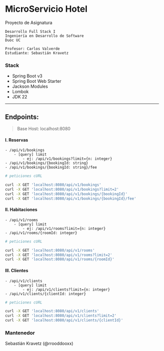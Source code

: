 # MicroServicio Hotel

Proyecto de Asignatura

```
Desarrollo Full Stack I
Ingeniería en Desarrollo de Software
Duoc UC

Profesor: Carlos Valverde
Estudiante: Sebastián Kravetz

```

### Stack

- Spring Boot v3
- Spring Boot Web Starter
- Jackson Modules
- Lombok
- JDK 22

---

## Endpoints:

> Base Host: localhost:8080

#### I. Reservas

    - /api/v1/bookings
        - [query] limit
            - ej: /api/v1/bookings?limit={n: integer}
    - /api/v1/bookings/{bookingId: string}
    - /api/v1/bookings/{bookingId: string}/fee

   ```bash
# peticiones cURL

curl -X GET 'localhost:8080/api/v1/bookings'
curl -X GET 'localhost:8080/api/v1/bookings?limit=2'
curl -X GET 'localhost:8080/api/v1/bookings/{bookingId}'
curl -X GET 'localhost:8080/api/v1/bookings/{bookingId}/fee'

```

#### II. Habitaciones

    - /api/v1/rooms
        - [query] limit
            - ej: /api/v1/rooms?limit={n: integer}
    - /api/v1/rooms/{roomId: integer}

   ```bash
# peticiones cURL

curl -X GET 'localhost:8080/api/v1/rooms'
curl -X GET 'localhost:8080/api/v1/rooms?limit=2'
curl -X GET 'localhost:8080/api/v1/rooms/{roomId}'

```

#### III. Clientes

    - /api/v1/clients
        - [query] limit
            - ej: /api/v1/clients?limit={n: integer}
    - /api/v1/clients/{clientId: integer}

   ```bash
# peticiones cURL

curl -X GET 'localhost:8080/api/v1/clients'
curl -X GET 'localhost:8080/api/v1/clients?limit=2'
curl -X GET 'localhost:8080/api/v1/clients/{clientId}'

```

### Mantenedor

Sebastián Kravetz (@rrooddooxx)
